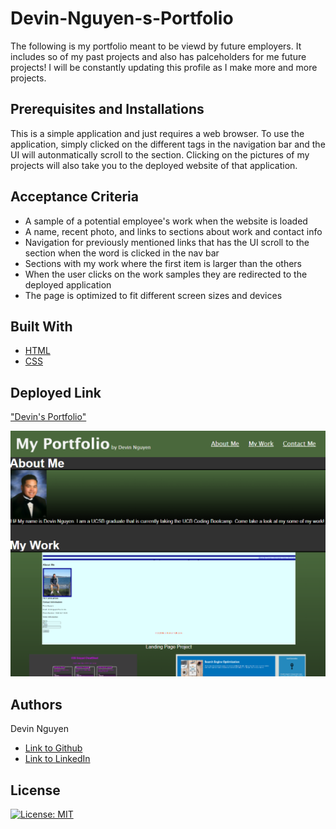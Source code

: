 # Devin-Nguyen-s-Portfolio

The following is my portfolio meant to be viewd by future employers. It includes so of my past projects and also has palceholders for me future projects! I will be constantly updating this profile as I make more and more projects.

## Prerequisites and Installations

This is a simple application and just requires a web browser. To use the application, simply clicked on the different tags in the navigation bar and the UI will autonmatically scroll to the section. Clicking on the pictures of my projects will also take you to the deployed website of that application.

## Acceptance Criteria
* A sample of a potential employee's work when the website is loaded
* A name, recent photo, and links to sections about work and contact info 
* Navigation for previously mentioned links that has the UI scroll to the section when the word is clicked in the nav bar
* Sections with my work where the first item is larger than the others
* When the user clicks on the work samples they are redirected to the deployed application
* The page is optimized to fit different screen sizes and devices

## Built With

* [HTML](https://developer.mozilla.org/en-US/docs/Web/HTML)
* [CSS](https://developer.mozilla.org/en-US/docs/Web/CSS)

## Deployed Link

["Devin's Portfolio"](https://kuyadevin.github.io/Devin-Nguyen-s-Portfolio/)

!["Profile Example"](https://github.com/kuyadevin/Devin-Nguyen-s-Portfolio/blob/main/assets/Screenshot%20(24).png)

## Authors

Devin Nguyen 
- [Link to Github](https://github.com/kuyadevin)
- [Link to LinkedIn](https://www.linkedin.com/in/devin-nguyen-9a0676212/)

## License
[![License: MIT](https://img.shields.io/badge/License-MIT-yellow.svg)](https://opensource.org/licenses/MIT)